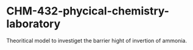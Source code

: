 # CHM-432-phycical-chemistry-laboratory
 Theoritical model to investiget the barrier hight of invertion of ammonia.
